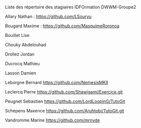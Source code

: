 Liste des répertoire des stagiaires IDFOrmation DWWM-Groupe2


Allary Nathan : https://github.com/LSouryu

Bougard Maxime : https://github.com/MasquimeRoronoa

Bouillet Lise

Chouky Abdelouhad

Drollez Jordan

Ducrocq Mathieu

Lasson Damien

Leborgne Bernard  https://github.com/NemesisMKII

Leclercq Pierre https://github.com/Shawigami/Exercice.git

Peugnet Sebastien https://github.com/LordLoopinG/TutoGit

Schepens Maxence https://github.com/Aruhtobi/TutoGit.git

Vandromme Marine https://github.com/mrnvde



